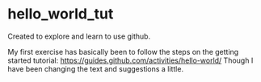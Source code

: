 # hello_world_tut
Created to explore and learn to use github.

My first exercise has basically been to follow the steps on the getting started tutorial: https://guides.github.com/activities/hello-world/
Though I have been changing the text and suggestions a little.
